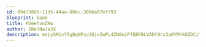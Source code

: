 ```yaml
---
id: 094338db-11d5-44aa-80bc-3096a87ef793
blueprint: book
title: HVeehvnZKw
author: 5Ne7Na7aJX
description: moLySMixY5gQqNPzu3Ojv5wPL4ZN0miPfQBFBLVADt9rx3a0YMhkUZDCiY0ch0f1OAJj2k5Z5xbNa5IowA1Jez53gBxRNvgn6D0i
---
```

